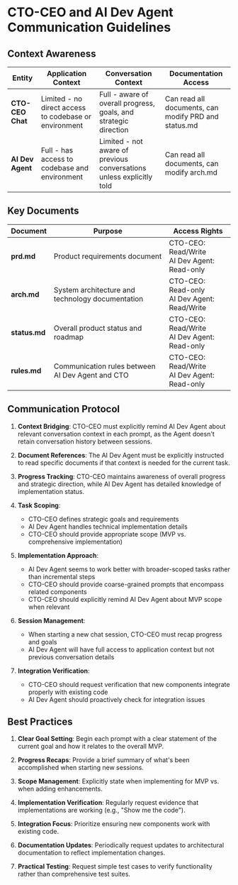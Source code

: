 # CTO-CEO and AI Dev Agent Communication Guidelines

## Context Awareness

| Entity | Application Context | Conversation Context | Documentation Access |
|--------|---------------------|----------------------|----------------------|
| **CTO-CEO Chat** | Limited - no direct access to codebase or environment | Full - aware of overall progress, goals, and strategic direction | Can read all documents, can modify PRD and status.md |
| **AI Dev Agent** | Full - has access to codebase and environment | Limited - not aware of previous conversations unless explicitly told | Can read all documents, can modify arch.md |

## Key Documents

| Document | Purpose | Access Rights |
|----------|---------|---------------|
| **prd.md** | Product requirements document | CTO-CEO: Read/Write<br>AI Dev Agent: Read-only |
| **arch.md** | System architecture and technology documentation | CTO-CEO: Read-only<br>AI Dev Agent: Read/Write |
| **status.md** | Overall product status and roadmap | CTO-CEO: Read/Write<br>AI Dev Agent: Read-only |
| **rules.md** | Communication rules between AI Dev Agent and CTO | CTO-CEO: Read/Write<br>AI Dev Agent: Read-only |

## Communication Protocol

1. **Context Bridging**: CTO-CEO must explicitly remind AI Dev Agent about relevant conversation context in each prompt, as the Agent doesn't retain conversation history between sessions.

2. **Document References**: The AI Dev Agent must be explicitly instructed to read specific documents if that context is needed for the current task.

3. **Progress Tracking**: CTO-CEO maintains awareness of overall progress and strategic direction, while AI Dev Agent has detailed knowledge of implementation status.

4. **Task Scoping**: 
   - CTO-CEO defines strategic goals and requirements
   - AI Dev Agent handles technical implementation details
   - CTO-CEO should provide appropriate scope (MVP vs. comprehensive implementation)

5. **Implementation Approach**:
   - AI Dev Agent seems to work better with broader-scoped tasks rather than incremental steps
   - CTO-CEO should provide coarse-grained prompts that encompass related components
   - CTO-CEO should explicitly remind AI Dev Agent about MVP scope when relevant

6. **Session Management**:
   - When starting a new chat session, CTO-CEO must recap progress and goals
   - AI Dev Agent will have full access to application context but not previous conversation details

7. **Integration Verification**:
   - CTO-CEO should request verification that new components integrate properly with existing code
   - AI Dev Agent should proactively check for integration issues

## Best Practices

1. **Clear Goal Setting**: Begin each prompt with a clear statement of the current goal and how it relates to the overall MVP.

2. **Progress Recaps**: Provide a brief summary of what's been accomplished when starting new sessions.

3. **Scope Management**: Explicitly state when implementing for MVP vs. when adding enhancements.

4. **Implementation Verification**: Regularly request evidence that implementations are working (e.g., "Show me the code").

5. **Integration Focus**: Prioritize ensuring new components work with existing code.

6. **Documentation Updates**: Periodically request updates to architectural documentation to reflect implementation changes.

7. **Practical Testing**: Request simple test cases to verify functionality rather than comprehensive test suites.

